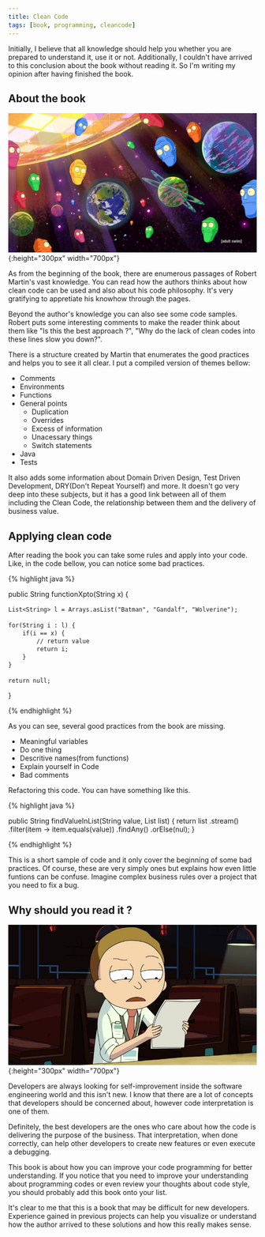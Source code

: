 ```yaml
---
title: Clean Code
tags: [book, programming, cleancode]
---
```


Initially, I believe that all knowledge should help you whether you are prepared to understand it, use it or not. Additionally, I couldn't have arrived to this conclusion about the book without reading it. So I'm writing my opinion after having finished the book.

## About the book

![](/assets/img/galaxy.png){:height="300px" width="700px"}

As from the beginning of the book, there are enumerous passages of Robert Martin's vast knowledge. You can read how the authors thinks about how clean code can be used and also about his code philosophy. 
It's very gratifying to appretiate his knowhow through the pages.

Beyond the author's knowledge you can also see some code samples. Robert puts some interesting comments to make the reader think about them like "Is this the best approach ?", "Why do the lack of clean codes into these lines slow you down?".

There is a structure created by Martin that enumerates the good practices and helps you to see it all clear. I put a compiled version of themes bellow:

* Comments
* Environments
* Functions
* General points
    - Duplication
    - Overrides
    - Excess of information
    - Unacessary things
    - Switch statements
* Java
* Tests

It also adds some information about Domain Driven Design, Test Driven Development, DRY(Don't Repeat Yourself) and more. It doesn't go very deep into these subjects, but it has a good link between all of them including the Clean Code, the relationship between them and the delivery of business value.

## Applying clean code

After reading the book you can take some rules and apply into your code.
Like, in the code bellow, you can notice some bad practices.

{% highlight java %}

public String functionXpto(String x) {

    List<String> l = Arrays.asList("Batman", "Gandalf", "Wolverine");

    for(String i : l) {
        if(i == x) {
            // return value
            return i;
        }
    }

    return null;
}

{% endhighlight %}

As you can see, several good practices from the book are missing.
- Meaningful variables
- Do one thing
- Descritive names(from functions)
- Explain yourself in Code
- Bad comments

Refactoring this code. You can have something like this.

{% highlight java %}

public String findValueInList(String value, List<String> list) { 
    return list
    .stream()
    .filter(item -> item.equals(value))
    .findAny()
    .orElse(nul);
}

{% endhighlight %}

This is a short sample of code and it only cover the beginning of some bad practices. Of course, these are very simply ones but explains how even little funtions can be confuse. Imagine complex business rules over a project that you need to fix a bug.

## Why should you read it ?

![](/assets/img/morty-book.jpeg){:height="300px" width="700px"}

Developers are always looking for self-improvement inside the software engineering world and this isn't new. I know that there are a lot of concepts that developers should be concerned about, however code interpretation is one of them. 

Definitely, the best developers are the ones who care about how the code is delivering the purpose of the business. That interpretation, when done correctly, can help other developers to create new features or even execute a debugging.

This book is about how you can improve your code programming for better understanding. If you notice that you need to improve your understanding about programming codes or even review your thoughts about code style, you should probably add this book onto your list.

It's clear to me that this is a book that may be difficult for new developers. Experience gained in previous projects can help you visualize or understand how the author arrived to these solutions and how this really makes sense.
